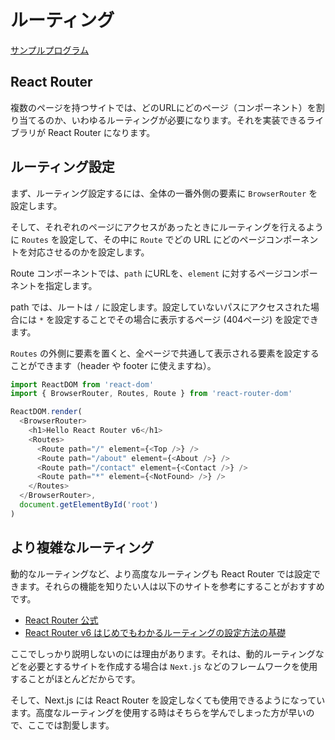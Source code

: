 # ルーティング

[サンプルプログラム](https://github.com/sekiyan372/react-study-sample/blob/main/src/Router.tsx)

## React Router

複数のページを持つサイトでは、どのURLにどのページ（コンポーネント）を割り当てるのか、いわゆるルーティングが必要になります。それを実装できるライブラリが React Router になります。

## ルーティング設定

まず、ルーティング設定するには、全体の一番外側の要素に `BrowserRouter` を設定します。

そして、それぞれのページにアクセスがあったときにルーティングを行えるように `Routes` を設定して、その中に `Route` でどの URL にどのページコンポーネントを対応させるのかを設定します。

Route コンポーネントでは、`path` にURLを、`element` に対するページコンポーネントを指定します。

path では、ルートは `/` に設定します。設定していないパスにアクセスされた場合には `*` を設定することでその場合に表示するページ (404ページ) を設定できます。

`Routes` の外側に要素を置くと、全ページで共通して表示される要素を設定することができます（header や footer に使えますね）。

```typescript
import ReactDOM from 'react-dom'
import { BrowserRouter, Routes, Route } from 'react-router-dom'

ReactDOM.render(
  <BrowserRouter>
    <h1>Hello React Router v6</h1>
    <Routes>
      <Route path="/" element={<Top />} />
      <Route path="/about" element={<About />} />
      <Route path="/contact" element={<Contact />} />
      <Route path="*" element={<NotFound> />} />
    </Routes>
  </BrowserRouter>,
  document.getElementById('root')
)
```

## より複雑なルーティング

動的なルーティングなど、より高度なルーティングも React Router では設定できます。それらの機能を知りたい人は以下のサイトを参考にすることがおすすめです。

- [React Router 公式](https://reactrouter.com/)
- [React Router v6 はじめでもわかるルーティングの設定方法の基礎](https://reffect.co.jp/react/react-router-6)

ここでしっかり説明しないのには理由があります。それは、動的ルーティングなどを必要とするサイトを作成する場合は `Next.js` などのフレームワークを使用することがほとんどだからです。

そして、Next.js には React Router を設定しなくても使用できるようになっています。高度なルーティングを使用する時はそちらを学んでしまった方が早いので、ここでは割愛します。
